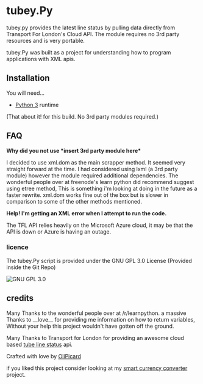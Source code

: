 <h1>tubey.Py</h1>
tubey.py provides the latest line status by pulling data directly from Transport For London's Cloud API. The module requires no 3rd party resources and is very portable.

tubey.Py was built as a project for understanding how to program applications with XML apis.

<h2> Installation </h2>
You will need...

* [Python 3](http://python.org) runtime

(That about it! for this build. No 3rd party modules required.)


<h2>FAQ</h2>
<b> Why did you not use *insert 3rd party module here* </b>

I decided to use xml.dom as the main scrapper method. It seemed very straight forward at the time. I had considered using lxml (a 3rd party module) however the module required additional dependencies. The wonderful people over at freenode's learn python did recommend suggest using etree method, This is something i'm looking at doing in the future as a faster rewrite. xml.dom works fine out of the box but is slower in comparison to some of the other methods mentioned.

<b> Help! I'm getting an XML error when I attempt to run the code. </b>

The TFL API relies heavily on the Microsoft Azure cloud, it may be that the API is down or Azure is having an outage.

<h3>licence</h3>

The tubey.Py script is provided under the GNU GPL 3.0 License (Provided inside the Git Repo)

![GNU GPL 3.0](http://www.gnu.org/graphics/gplv3-127x51.png)

<h2>credits</h2>
Many Thanks to the wonderful people over at /r/learnpython.
a massive Thanks to __love__ for providing me information on how to return variables, Without your help this project wouldn't have gotten off the ground.

Many Thanks to Transport for London for providing an awesome cloud based [tube line status](http://www.tfl.gov.uk/info-for/open-data-users/our-feeds) api.

Crafted with love by [OliPicard](https://olipicard.com)

if you liked this project consider looking at my [smart currency converter](https://github.com/OliPicard/smartcurrencyconvert.py) project.
